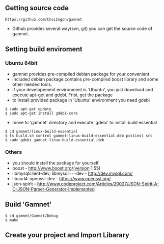 ## Getting source code

```
https://github.com/ChoiIngon/gamnet
```
- Github provides several way(svn, git) you can get the source code of gamnet. 

## Setting build enviroment

### Ubuntu 64bit

- gamnet provides pre-compiled debian package for your convenient
- included debian package contains pre-compiled boost library and some other needed tools.
- if your developement environment is 'Ubuntu', you just download and execute apt-get and gdebi. Frist, get the package
- to install provided package in 'Ubuntu' environment you need gdebi

```
$ sudo apt-get update 
$ sudo apt-get install gdebi-core
```

- move to 'gamnet' directory and execute 'gdebi' to install build essential

```
$ cd gamnet/linux-build-essential
$ ls build.sh control gamnet-linux-build-essential.deb postinst src
$ sudo gdebi gamnet-linux-build-essential.deb
```

### Others

- you should install the package for yourself.
- boost - http://www.boost.org/(version 1.55)
- libmysqlclient-dev, libmysql++-dev - http://dev.mysql.com/
- libcurl4-openssl-dev - https://www.openssl.org/
- json-spirit - http://www.codeproject.com/Articles/20027/JSON-Spirit-A-C-JSON-Parser-Generator-Implemented

## Build 'Gamnet'
```
$ cd gamnet/Gamnet/Debug
$ make
```

## Create your project and Import Libarary
